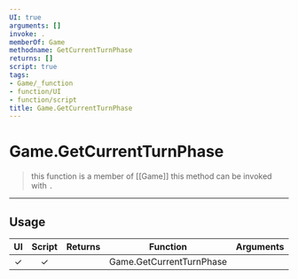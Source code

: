 ```yaml
---
UI: true
arguments: []
invoke: .
memberOf: Game
methodname: GetCurrentTurnPhase
returns: []
script: true
tags:
- Game/_function
- function/UI
- function/script
title: Game.GetCurrentTurnPhase
---
```

# Game.GetCurrentTurnPhase
> this function is a member of [[Game]]
> this method can be invoked with `.`
-----
## Usage
|  UI | Script | Returns | Function | Arguments |
|:---:|:------:|-------:|:--------:|:---------|
|✓|✓||Game.GetCurrentTurnPhase||

